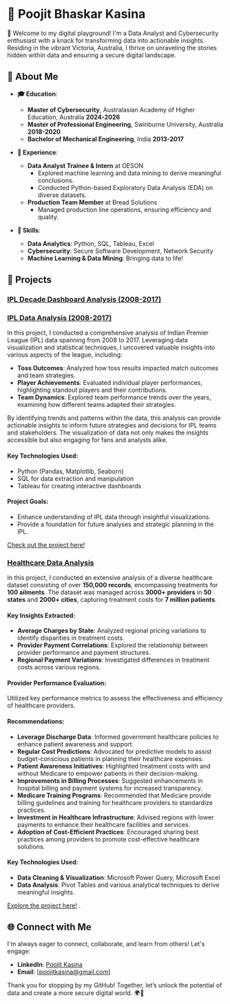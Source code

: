 # 🌟 Poojit Bhaskar Kasina

👋 Welcome to my digital playground! I'm a Data Analyst and Cybersecurity enthusiast with a knack for transforming data into actionable insights. Residing in the vibrant Victoria, Australia, I thrive on unraveling the stories hidden within data and ensuring a secure digital landscape.

## 🚀 About Me

- **🎓 Education**:
  - **Master of Cybersecurity**, Australasian Academy of Higher Education, Australia **2024-2026**
  - **Master of Professional Engineering**, Swinburne University, Australia          **2018-2020**
  - **Bachelor of Mechanical Engineering**, India                                    **2013-2017**

- **💼 Experience**:
  - **Data Analyst Trainee & Intern** at OESON
    - Explored machine learning and data mining to derive meaningful conclusions.
    - Conducted Python-based Exploratory Data Analysis (EDA) on diverse datasets.
  - **Production Team Member** at Bread Solutions
    - Managed production line operations, ensuring efficiency and quality.

- **🔧 Skills**:
  - **Data Analytics**: Python, SQL, Tableau, Excel
  - **Cybersecurity**: Secure Software Development, Network Security
  - **Machine Learning & Data Mining**: Bringing data to life!

## 🌈 Projects

### [IPL Decade Dashboard Analysis (2008-2017)](https://public.tableau.com/app/profile/poojit.kasina/viz/IPLDecadeDynamicsDashboard/MatchStatistics)
### [IPL Data Analysis (2008-2017)](link-to-your-project)

In this project, I conducted a comprehensive analysis of Indian Premier League (IPL) data spanning from 2008 to 2017. Leveraging data visualization and statistical techniques, I uncovered valuable insights into various aspects of the league, including:

- **Toss Outcomes**: Analyzed how toss results impacted match outcomes and team strategies.
- **Player Achievements**: Evaluated individual player performances, highlighting standout players and their contributions.
- **Team Dynamics**: Explored team performance trends over the years, examining how different teams adapted their strategies.

By identifying trends and patterns within the data, this analysis can provide actionable insights to inform future strategies and decisions for IPL teams and stakeholders. The visualization of data not only makes the insights accessible but also engaging for fans and analysts alike.

#### Key Technologies Used:
- Python (Pandas, Matplotlib, Seaborn)
- SQL for data extraction and manipulation
- Tableau for creating interactive dashboards

#### Project Goals:
- Enhance understanding of IPL data through insightful visualizations.
- Provide a foundation for future analyses and strategic planning in the IPL.

[Check out the project here!](https://drive.google.com/file/d/1CPNtD9epHxmTF_sm-eWtmbGULIO-JFgC/view)


### [Healthcare Data Analysis](link-to-your-project)

In this project, I conducted an extensive analysis of a diverse healthcare dataset consisting of over **150,000 records**, encompassing treatments for **100 ailments**. The dataset was managed across **3000+ providers** in **50 states** and **2000+ cities**, capturing treatment costs for **7 million patients**.

#### Key Insights Extracted:
- **Average Charges by State**: Analyzed regional pricing variations to identify disparities in treatment costs.
- **Provider Payment Correlations**: Explored the relationship between provider performance and payment structures.
- **Regional Payment Variations**: Investigated differences in treatment costs across various regions.

#### Provider Performance Evaluation:
Utilized key performance metrics to assess the effectiveness and efficiency of healthcare providers.

#### Recommendations:
- **Leverage Discharge Data**: Informed government healthcare policies to enhance patient awareness and support.
- **Regular Cost Predictions**: Advocated for predictive models to assist budget-conscious patients in planning their healthcare expenses.
- **Patient Awareness Initiatives**: Highlighted treatment costs with and without Medicare to empower patients in their decision-making.
- **Improvements in Billing Processes**: Suggested enhancements in hospital billing and payment systems for increased transparency.
- **Medicare Training Programs**: Recommended that Medicare provide billing guidelines and training for healthcare providers to standardize practices.
- **Investment in Healthcare Infrastructure**: Advised regions with lower payments to enhance their healthcare facilities and services.
- **Adoption of Cost-Efficient Practices**: Encouraged sharing best practices among providers to promote cost-effective healthcare solutions.

#### Key Technologies Used:
- **Data Cleaning & Visualization**: Microsoft Power Query, Microsoft Excel
- **Data Analysis**: Pivot Tables and various analytical techniques to derive meaningful insights.

[Explore the project here!](link-to-your-project)
.


## 🌐 Connect with Me

I'm always eager to connect, collaborate, and learn from others! Let's engage:

- **LinkedIn**: [Poojit Kasina](https://www.linkedin.com/in/poojitkasina-aus23/)
- **Email**: [poojitkasina@gmail.com]

Thank you for stopping by my GitHub! Together, let’s unlock the potential of data and create a more secure digital world. 🌍🔐

